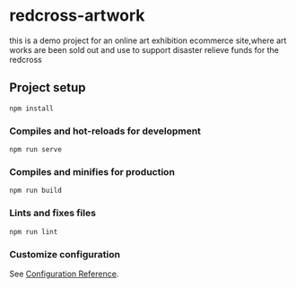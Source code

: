 # redcross-artwork
this is a demo project for an online art exhibition ecommerce site,where art works are been sold out and use to support disaster relieve funds for the redcross

## Project setup
```
npm install
```

### Compiles and hot-reloads for development
```
npm run serve
```

### Compiles and minifies for production
```
npm run build
```

### Lints and fixes files
```
npm run lint
```

### Customize configuration
See [Configuration Reference](https://cli.vuejs.org/config/).

